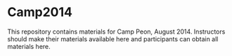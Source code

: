 Camp2014
========

This repository contains materials for Camp Peon, August 2014. Instructors should make their materials available here and participants can obtain all materials here. 
